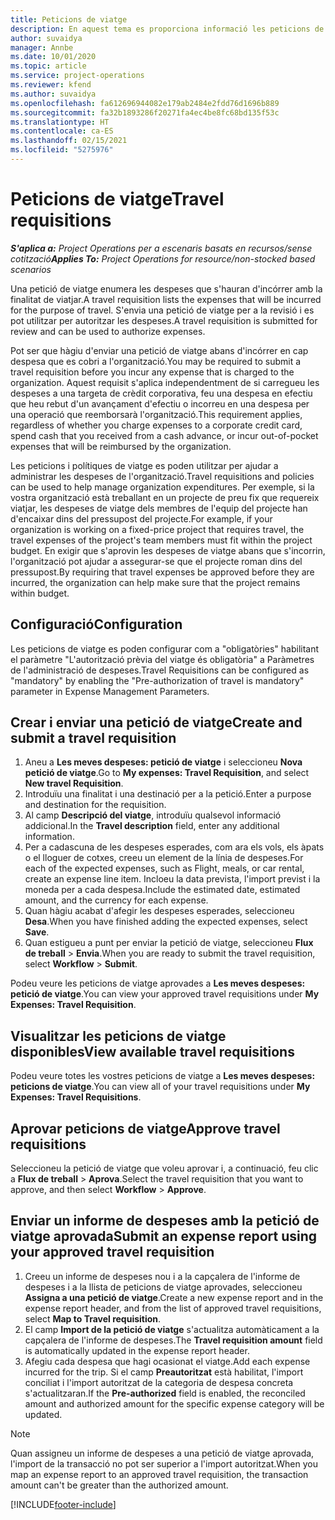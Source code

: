 ```yaml
---
title: Peticions de viatge
description: En aquest tema es proporciona informació les peticions de viatge.
author: suvaidya
manager: Annbe
ms.date: 10/01/2020
ms.topic: article
ms.service: project-operations
ms.reviewer: kfend
ms.author: suvaidya
ms.openlocfilehash: fa612696944082e179ab2484e2fdd76d1696b889
ms.sourcegitcommit: fa32b1893286f20271fa4ec4be8fc68bd135f53c
ms.translationtype: HT
ms.contentlocale: ca-ES
ms.lasthandoff: 02/15/2021
ms.locfileid: "5275976"
---
```

# <a name="travel-requisitions"></a><span data-ttu-id="a08dc-103">Peticions de viatge</span><span class="sxs-lookup"><span data-stu-id="a08dc-103">Travel requisitions</span></span>

<span data-ttu-id="a08dc-104">_**S'aplica a:** Project Operations per a escenaris basats en recursos/sense cotització_</span><span class="sxs-lookup"><span data-stu-id="a08dc-104">_**Applies To:** Project Operations for resource/non-stocked based scenarios_</span></span>

<span data-ttu-id="a08dc-105">Una petició de viatge enumera les despeses que s'hauran d'incórrer amb la finalitat de viatjar.</span><span class="sxs-lookup"><span data-stu-id="a08dc-105">A travel requisition lists the expenses that will be incurred for the purpose of travel.</span></span> <span data-ttu-id="a08dc-106">S'envia una petició de viatge per a la revisió i es pot utilitzar per autoritzar les despeses.</span><span class="sxs-lookup"><span data-stu-id="a08dc-106">A travel requisition is submitted for review and can be used to authorize expenses.</span></span>

<span data-ttu-id="a08dc-107">Pot ser que hàgiu d'enviar una petició de viatge abans d'incórrer en cap despesa que es cobri a l'organització.</span><span class="sxs-lookup"><span data-stu-id="a08dc-107">You may be required to submit a travel requisition before you incur any expense that is charged to the organization.</span></span> <span data-ttu-id="a08dc-108">Aquest requisit s'aplica independentment de si carregueu les despeses a una targeta de crèdit corporativa, feu una despesa en efectiu que heu rebut d'un avançament d'efectiu o incorreu en una despesa per una operació que reemborsarà l'organització.</span><span class="sxs-lookup"><span data-stu-id="a08dc-108">This requirement applies, regardless of whether you charge expenses to a corporate credit card, spend cash that you received from a cash advance, or incur out-of-pocket expenses that will be reimbursed by the organization.</span></span>

<span data-ttu-id="a08dc-109">Les peticions i polítiques de viatge es poden utilitzar per ajudar a administrar les despeses de l'organització.</span><span class="sxs-lookup"><span data-stu-id="a08dc-109">Travel requisitions and policies can be used to help manage organization expenditures.</span></span> <span data-ttu-id="a08dc-110">Per exemple, si la vostra organització està treballant en un projecte de preu fix que requereix viatjar, les despeses de viatge dels membres de l'equip del projecte han d'encaixar dins del pressupost del projecte.</span><span class="sxs-lookup"><span data-stu-id="a08dc-110">For example, if your organization is working on a fixed-price project that requires travel, the travel expenses of the project's team members must fit within the project budget.</span></span> <span data-ttu-id="a08dc-111">En exigir que s'aprovin les despeses de viatge abans que s'incorrin, l'organització pot ajudar a assegurar-se que el projecte roman dins del pressupost.</span><span class="sxs-lookup"><span data-stu-id="a08dc-111">By requiring that travel expenses be approved before they are incurred, the organization can help make sure that the project remains within budget.</span></span>

## <a name="configuration"></a><span data-ttu-id="a08dc-112">Configuració</span><span class="sxs-lookup"><span data-stu-id="a08dc-112">Configuration</span></span> 

<span data-ttu-id="a08dc-113">Les peticions de viatge es poden configurar com a "obligatòries" habilitant el paràmetre "L'autorització prèvia del viatge és obligatòria" a Paràmetres de l'administració de despeses.</span><span class="sxs-lookup"><span data-stu-id="a08dc-113">Travel Requisitions can be configured as "mandatory" by enabling the "Pre-authorization of travel is mandatory" parameter in Expense Management Parameters.</span></span> 

## <a name="create-and-submit-a-travel-requisition"></a><span data-ttu-id="a08dc-114">Crear i enviar una petició de viatge</span><span class="sxs-lookup"><span data-stu-id="a08dc-114">Create and submit a travel requisition</span></span>

1. <span data-ttu-id="a08dc-115">Aneu a **Les meves despeses: petició de viatge** i seleccioneu **Nova petició de viatge**.</span><span class="sxs-lookup"><span data-stu-id="a08dc-115">Go to **My expenses: Travel Requisition**, and select **New travel Requisition**.</span></span>
2. <span data-ttu-id="a08dc-116">Introduïu una finalitat i una destinació per a la petició.</span><span class="sxs-lookup"><span data-stu-id="a08dc-116">Enter a purpose and destination for the requisition.</span></span>
3. <span data-ttu-id="a08dc-117">Al camp **Descripció del viatge**, introduïu qualsevol informació addicional.</span><span class="sxs-lookup"><span data-stu-id="a08dc-117">In the  **Travel description** field, enter any additional information.</span></span> 
4. <span data-ttu-id="a08dc-118">Per a cadascuna de les despeses esperades, com ara els vols, els àpats o el lloguer de cotxes, creeu un element de la línia de despeses.</span><span class="sxs-lookup"><span data-stu-id="a08dc-118">For each of the expected expenses, such as Flight, meals, or car rental, create an expense line item.</span></span> <span data-ttu-id="a08dc-119">Incloeu la data prevista, l'import previst i la moneda per a cada despesa.</span><span class="sxs-lookup"><span data-stu-id="a08dc-119">Include the estimated date, estimated amount, and the currency for each expense.</span></span> 
5. <span data-ttu-id="a08dc-120">Quan hàgiu acabat d'afegir les despeses esperades, seleccioneu **Desa**.</span><span class="sxs-lookup"><span data-stu-id="a08dc-120">When you have finished adding the expected expenses, select **Save**.</span></span>
6. <span data-ttu-id="a08dc-121">Quan estigueu a punt per enviar la petició de viatge, seleccioneu **Flux de treball** > **Envia**.</span><span class="sxs-lookup"><span data-stu-id="a08dc-121">When you are ready to submit the travel requisition, select **Workflow** > **Submit**.</span></span>

<span data-ttu-id="a08dc-122">Podeu veure les peticions de viatge aprovades a **Les meves despeses: petició de viatge**.</span><span class="sxs-lookup"><span data-stu-id="a08dc-122">You can view your approved travel requisitions under **My Expenses: Travel Requisition**.</span></span> 

## <a name="view-available-travel-requisitions"></a><span data-ttu-id="a08dc-123">Visualitzar les peticions de viatge disponibles</span><span class="sxs-lookup"><span data-stu-id="a08dc-123">View available travel requisitions</span></span>

<span data-ttu-id="a08dc-124">Podeu veure totes les vostres peticions de viatge a **Les meves despeses: peticions de viatge**.</span><span class="sxs-lookup"><span data-stu-id="a08dc-124">You can view all of your travel requisitions under **My Expenses: Travel Requisitions**.</span></span>

## <a name="approve-travel-requisitions"></a><span data-ttu-id="a08dc-125">Aprovar peticions de viatge</span><span class="sxs-lookup"><span data-stu-id="a08dc-125">Approve travel requisitions</span></span>

<span data-ttu-id="a08dc-126">Seleccioneu la petició de viatge que voleu aprovar i, a continuació, feu clic a **Flux de treball** > **Aprova**.</span><span class="sxs-lookup"><span data-stu-id="a08dc-126">Select the travel requisition that you want to approve, and then select **Workflow** > **Approve**.</span></span>  

## <a name="submit-an-expense-report-using-your-approved-travel-requisition"></a><span data-ttu-id="a08dc-127">Enviar un informe de despeses amb la petició de viatge aprovada</span><span class="sxs-lookup"><span data-stu-id="a08dc-127">Submit an expense report using your approved travel requisition</span></span>

1. <span data-ttu-id="a08dc-128">Creeu un informe de despeses nou i a la capçalera de l'informe de despeses i a la llista de peticions de viatge aprovades, seleccioneu **Assigna a una petició de viatge**.</span><span class="sxs-lookup"><span data-stu-id="a08dc-128">Create a new expense report and in the expense report header, and from the list of approved travel requisitions, select **Map to Travel requisition**.</span></span>
2. <span data-ttu-id="a08dc-129">El camp **Import de la petició de viatge** s'actualitza automàticament a la capçalera de l'informe de despeses.</span><span class="sxs-lookup"><span data-stu-id="a08dc-129">The **Travel requisition amount** field is automatically updated in the expense report header.</span></span>
3. <span data-ttu-id="a08dc-130">Afegiu cada despesa que hagi ocasionat el viatge.</span><span class="sxs-lookup"><span data-stu-id="a08dc-130">Add each expense incurred for the trip.</span></span> <span data-ttu-id="a08dc-131">Si el camp **Preautoritzat** està habilitat, l'import conciliat i l'import autoritzat de la categoria de despesa concreta s'actualitzaran.</span><span class="sxs-lookup"><span data-stu-id="a08dc-131">If the **Pre-authorized** field is enabled, the reconciled amount and authorized amount for the specific expense category will be updated.</span></span>

> [!NOTE]
> <span data-ttu-id="a08dc-132">Quan assigneu un informe de despeses a una petició de viatge aprovada, l'import de la transacció no pot ser superior a l'import autoritzat.</span><span class="sxs-lookup"><span data-stu-id="a08dc-132">When you map an expense report to an approved travel requisition, the transaction amount can't be greater than the authorized amount.</span></span> 


[!INCLUDE[footer-include](../includes/footer-banner.md)]